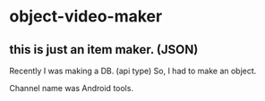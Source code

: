 # object-video-maker

## this is just an item maker. (JSON)

Recently I was making a DB. (api type)
So, I had to make an object.

Channel name was Android tools.
